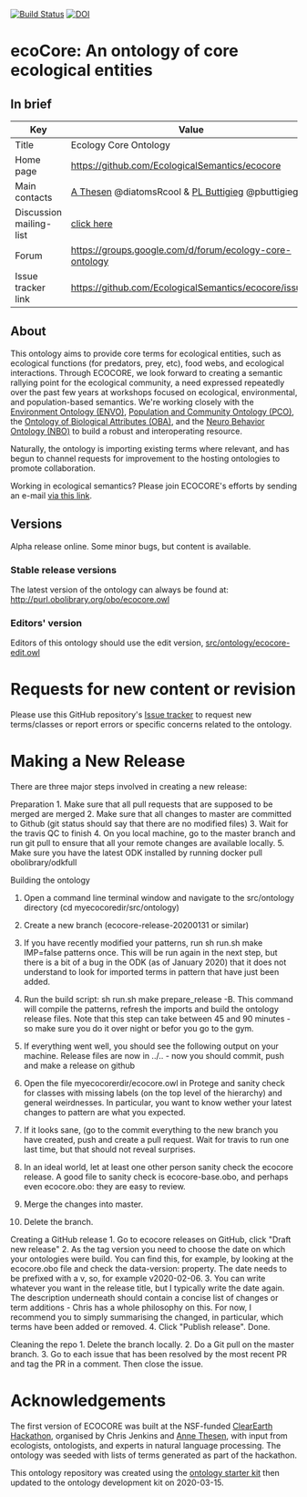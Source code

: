 [![Build Status](https://travis-ci.org/EcologicalSemantics/ecocore.svg?branch=master)](https://travis-ci.org/EcologicalSemantics/ecocore)
[![DOI](https://zenodo.org/badge/DOI/10.5281/zenodo.846451.svg)](https://zenodo.org/record/846451)

# ecoCore: An ontology of core ecological entities
## In brief


Key|Value
---|---
Title | Ecology Core Ontology
Home page | https://github.com/EcologicalSemantics/ecocore 
Main contacts | [A Thesen](http://orcid.org/0000-0002-2908-3327) @diatomsRcool & [PL Buttigieg](http://orcid.org/0000-0002-4366-3088) @pbuttigieg
Discussion mailing-list | [click here](mailto:ecology-core-ontology@googlegroups.com)
Forum | https://groups.google.com/d/forum/ecology-core-ontology 
Issue tracker link | https://github.com/EcologicalSemantics/ecocore/issues 
 
## About
This ontology aims to provide core terms for ecological entities, such as ecological functions (for predators, prey, etc), food webs, and ecological interactions. Through ECOCORE, we look forward to creating a semantic rallying point for the ecological community, a need expressed repeatedly over the past few years at workshops focused on ecological, environmental, and population-based semantics.  We're working closely with the [Environment Ontology (ENVO)](http://www.obofoundry.org/ontology/envo.html), [Population and Community Ontology (PCO)](http://www.obofoundry.org/ontology/pco.html), the [Ontology of Biological Attributes (OBA)](www.obofoundry.org/ontology/oba.html), and the [Neuro Behavior Ontology (NBO)](http://www.obofoundry.org/ontology/nbo.html) to build a robust and interoperating resource. 

Naturally, the ontology is importing existing terms where relevant, and has begun to channel requests for improvement to the hosting ontologies to promote collaboration.

Working in ecological semantics? Please join ECOCORE's efforts by sending an e-mail [via this link](mailto:ecology-core-ontology@googlegroups.com). 


## Versions

Alpha release online. Some minor bugs, but content is available.

### Stable release versions

The latest version of the ontology can always be found at:
http://purl.obolibrary.org/obo/ecocore.owl


### Editors' version

Editors of this ontology should use the edit version, [src/ontology/ecocore-edit.owl](src/ontology/ecocore-edit.owl)

# Requests for new content or revision

Please use this GitHub repository's [Issue tracker](https://github.com/EcologicalSemantics/an-ontology-of-core-ecological-entities/issues) to request new terms/classes or report errors or specific concerns related to the ontology.

# Making a New Release
There are three major steps involved in creating a new release:

Preparation 1. Make sure that all pull requests that are supposed to be merged are merged 2. Make sure that all changes to master are committed to Github (git status should say that there are no modified files) 3. Wait for the travis QC to finish 4. On you local machine, go to the master branch and run git pull to ensure that all your remote changes are available locally. 5. Make sure you have the latest ODK installed by running docker pull obolibrary/odkfull

Building the ontology 

1. Open a command line terminal window and navigate to the src/ontology directory (cd myecocoredir/src/ontology) 

2. Create a new branch (ecocore-release-20200131 or similar) 

3. If you have recently modified your patterns, run sh run.sh make IMP=false patterns once. This will be run again in the next step, but there is a bit of a bug in the ODK (as of January 2020) that it does not understand to look for imported terms in pattern that have just been added. 

4. Run the build script: sh run.sh make prepare_release -B. This command will compile the patterns, refresh the imports and build the ontology release files. Note that this step can take between 45 and 90 minutes - so make sure you do it over night or befor you go to the gym. 

5. If everything went well, you should see the following output on your machine. Release files are now in ../.. - now you should commit, push and make a release on github

6. Open the file myecocorerdir/ecocore.owl in Protege and sanity check for classes with missing labels (on the top level of the hierarchy) and general weirdnesses. In particular, you want to know wether your latest changes to pattern are what you expected. 

7. If it looks sane, (go to the commit everything to the new branch you have created, push and create a pull request. Wait for travis to run one last time, but that should not reveal surprises. 

8. In an ideal world, let at least one other person sanity check the ecocore release. A good file to sanity check is ecocore-base.obo, and perhaps even ecocore.obo: they are easy to review. 

9. Merge the changes into master. 

10. Delete the branch.

Creating a GitHub release 1. Go to ecocore releases on GitHub, click "Draft new release" 2. As the tag version you need to choose the date on which your ontologies were build. You can find this, for example, by looking at the ecocore.obo file and check the data-version: property. The date needs to be prefixed with a v, so, for example v2020-02-06. 3. You can write whatever you want in the release title, but I typically write the date again. The description underneath should contain a concise list of changes or term additions - Chris has a whole philosophy on this. For now, I recommend you to simply summarising the changed, in particular, which terms have been added or removed. 4. Click "Publish release". Done.

Cleaning the repo 1. Delete the branch locally. 2. Do a Git pull on the master branch. 3. Go to each issue that has been resolved by the most recent PR and tag the PR in a comment. Then close the issue.

# Acknowledgements

The first version of ECOCORE was built at the NSF-funded [ClearEarth Hackathon](http://instaar.colorado.edu/~jenkinsc/postings/BioHackathon/), organised by Chris Jenkins and [Anne Thesen](http://orcid.org/0000-0002-2908-3327), with input from ecologists, ontologists, and experts in natural language processing. The ontology was seeded with lists of terms generated as part of the hackathon.

This ontology repository was created using the [ontology starter kit](https://github.com/INCATools/ontology-starter-kit) then updated to the ontology development kit on 2020-03-15.
